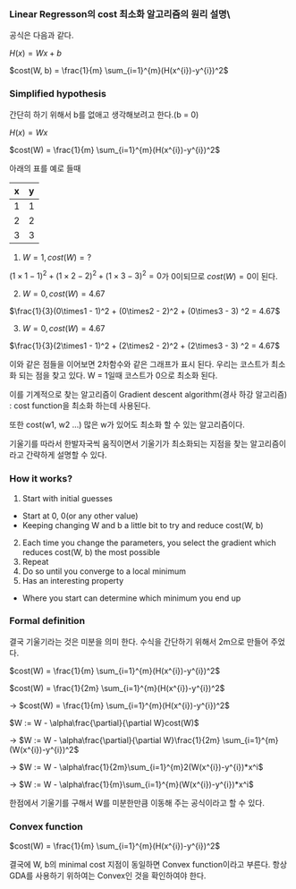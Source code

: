 ### Linear Regresson의 cost  최소화 알고리즘의 원리 설명\

공식은 다음과 같다. 

$H(x) = Wx + b$

$cost(W, b) = \frac{1}{m} \sum_{i=1}^{m}(H(x^{i})-y^{i})^2​$

### Simplified hypothesis

간단히 하기 위해서 b를 없애고 생각해보려고 한다.(b = 0)

$H(x) = Wx$

$cost(W) = \frac{1}{m} \sum_{i=1}^{m}(H(x^{i})-y^{i})^2​$

아래의 표를 예로 들때 

| x    | y    |
| ---- | ---- |
| 1    | 1    |
| 2    | 2    |
| 3    | 3    |

1) $W = 1, cost(W) = ?​$

$(1\times1 - 1)^2 + (1\times2 - 2)^2 + (1\times3 - 3) ^2  = 0​$가 0이되므로 $cost(W) = 0​$이 된다.

2) $W = 0, cost(W) = 4.67​$

$\frac{1}{3}(0\times1 - 1)^2 + (0\times2 - 2)^2 + (0\times3 - 3) ^2  = 4.67​$

3) $W = 0, cost(W) = 4.67$

$\frac{1}{3}(2\times1 - 1)^2 + (2\times2 - 2)^2 + (2\times3 - 3) ^2  = 4.67$ 

이와 같은 점들을 이어보면 2차함수와 같은 그래프가 표시 된다. 우리는 코스트가 최소화 되는 점을 찾고 있다. W = 1일때 코스트가 0으로 최소화 된다. 

이를 기계적으로 찾는 알고리즘이 Gradient descent algorithm(경사 하강 알고리즘) : cost function을 최소화 하는데 사용된다. 

또한 cost(w1, w2 ...) 많은 w가 있어도 최소화 할 수 있는 알고리즘이다. 

기울기를 따라서 한발자국씩 움직이면서 기울기가 최소화되는 지점을 찾는 알고리즘이라고 간략하게 설명할 수 있다. 

### How it works?

1. Start with initial guesses

- Start at 0, 0(or any other value)
- Keeping changing W and b a little bit to try and reduce cost(W, b)

2. Each time you change the parameters, you select the gradient which reduces cost(W, b) the most possible
3. Repeat
4. Do so until you converge to a local minimum
5. Has an interesting property

- Where you start can determine which minimum you end up

### Formal definition

결국 기울기라는 것은 미분을 의미 한다. 수식을 간단하기 위해서 2m으로 만들어 주었다. 

$cost(W) = \frac{1}{m} \sum_{i=1}^{m}(H(x^{i})-y^{i})^2​$

$cost(W) = \frac{1}{2m} \sum_{i=1}^{m}(H(x^{i})-y^{i})^2​$

-> $cost(W) = \frac{1}{m} \sum_{i=1}^{m}(H(x^{i})-y^{i})^2​$

$W := W - \alpha\frac{\partial}{\partial W}cost(W)​$ 

-> $W := W - \alpha\frac{\partial}{\partial W}\frac{1}{2m} \sum_{i=1}^{m}(W(x^{i})-y^{i})^2​$

-> $W := W - \alpha\frac{1}{2m}\sum_{i=1}^{m}2(W(x^{i})-y^{i})*x^i​$

-> $W := W - \alpha\frac{1}{m}\sum_{i=1}^{m}(W(x^{i})-y^{i})*x^i$

한점에서 기울기를 구해서 W를 미분한만큼 이동해 주는 공식이라고 할 수 있다.

### Convex function

$cost(W) = \frac{1}{m} \sum_{i=1}^{m}(H(x^{i})-y^{i})^2$

결국에 W, b의 minimal cost 지점이 동일하면 Convex function이라고 부른다. 항상 GDA를 사용하기 위하여는 Convex인 것을 확인하여야 한다.





